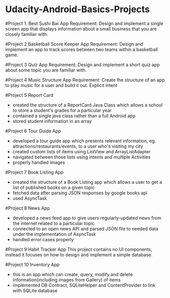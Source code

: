 # Udacity-Android-Basics-Projects

#Project 1. Best Sushi Bar App
Requirement: Design and implement a single screen app that displays information about a small business that you are closely familiar with.

#Project 2 Basketball Score Keeper App
Requirement: Design and implement an app to track scores between two teams within a basketball game.

#Project 3 Quiz App
Requirement: Design and implement a short quiz app about some topic you are familiar with.

#Project 4 Music Structure App
Requirement: Create the structure of an app to play music for a user and build it out.
Explicit intent

#Project 5 Report Card
- created the structure of a ReportCard Java Class which allows a school to store a student's grades for a particular year
- contained a single java class rather than a full Android app
- stored student information in an array

#Project 6 Tour Guide App
- developed a tour guide app which presents relevant information, eg. attractions/restaurants/events, to a user who's visiting my city
- created custom lists of items using ListView and ArrayListAdapter
- navigated between those lists using intents and multiple Activities
- properly handled images

#Project 7 Book Listing App
- created the structure of a Book Listing app which allows a user to get a list of published books on a given topic
- fetched data after parsing JSON responses by google books api
- used AsyncTask

#Project 8 News App
- developed a news feed app to give users regularly-updated news from the internet related to a particular topic
- connected to an open news API and parsed JSON file to needed data under the implementation of AsyncTask
- handled error cases properly

#Project 9 Habit Tracker App
This project contains no UI components, instead it focuses on  how to design and implement a simple database.

#Project 10 Inventory App 
- this is an app which can create, query, modify and delete information(including images from Gallery) of items 
- implemented DB Contract, SQLiteHelper and ContentProvider to link with SQLite database
